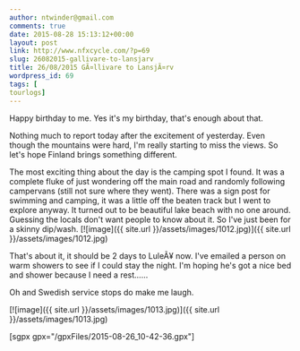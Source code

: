 ```yaml
---
author: ntwinder@gmail.com
comments: true
date: 2015-08-28 15:13:12+00:00
layout: post
link: http://www.nfxcycle.com/?p=69
slug: 26082015-gallivare-to-lansjarv
title: 26/08/2015 GÃ¤llivare to LansjÃ¤rv
wordpress_id: 69
tags: [
tourlogs]
---
```


Happy birthday to me. Yes it's my birthday, that's enough about that.

Nothing much to report today after the excitement of yesterday. Even though the mountains were hard, I'm really starting to miss the views. So let's hope Finland brings something different.

The most exciting thing about the day is the camping spot I found. It was a complete fluke of just wondering off the main road and randomly following campervans (still not sure where they went). There was a sign post for swimming and camping, it was a little off the beaten track but I went to explore anyway. It turned out to be beautiful lake beach with no one around. Guessing the locals don't want people to know about it. So I've just been for a skinny dip/wash.
[![image]({{ site.url }}/assets/images/1012.jpg)]({{ site.url }}/assets/images/1012.jpg) 

That's about it, it should be 2 days to LuleÃ¥ now. I've emailed a person on warm showers to see if I could stay the night. I'm hoping he's got a nice bed and shower because I need a rest......

Oh and Swedish service stops do make me laugh. 

[![image]({{ site.url }}/assets/images/1013.jpg)]({{ site.url }}/assets/images/1013.jpg)

[sgpx gpx="/gpxFiles/2015-08-26_10-42-36.gpx"]
